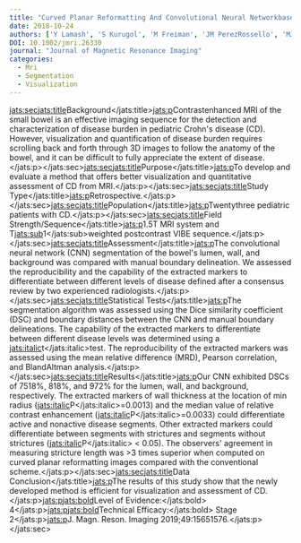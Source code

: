 ```yaml
---
title: "Curved Planar Reformatting And Convolutional Neural Networkbased Segmentation Of The Small Bowel For Visualization And Quantitative Assessment Of Pediatric Crohn's Disease From Mri"
date: 2018-10-24
authors: ['Y Lamash', 'S Kurugol', 'M Freiman', 'JM PerezRossello', 'MJ Callahan', 'A Bousvaros', 'SK Warfield']
DOI: 10.1002/jmri.26330
journal: "Journal of Magnetic Resonance Imaging"
categories: 
  - Mri
  - Segmentation
  - Visualization
---
```

<jats:sec><jats:title>Background</jats:title><jats:p>Contrastenhanced MRI of the small bowel is an effective imaging sequence for the detection and characterization of disease burden in pediatric Crohn's disease (CD). However, visualization and quantification of disease burden requires scrolling back and forth through 3D images to follow the anatomy of the bowel, and it can be difficult to fully appreciate the extent of disease.</jats:p></jats:sec><jats:sec><jats:title>Purpose</jats:title><jats:p>To develop and evaluate a method that offers better visualization and quantitative assessment of CD from MRI.</jats:p></jats:sec><jats:sec><jats:title>Study Type</jats:title><jats:p>Retrospective.</jats:p></jats:sec><jats:sec><jats:title>Population</jats:title><jats:p>Twentythree pediatric patients with CD.</jats:p></jats:sec><jats:sec><jats:title>Field Strength/Sequence</jats:title><jats:p>1.5T MRI system and T<jats:sub>1</jats:sub>weighted postcontrast VIBE sequence.</jats:p></jats:sec><jats:sec><jats:title>Assessment</jats:title><jats:p>The convolutional neural network (CNN) segmentation of the bowel's lumen, wall, and background was compared with manual boundary delineation. We assessed the reproducibility and the capability of the extracted markers to differentiate between different levels of disease defined after a consensus review by two experienced radiologists.</jats:p></jats:sec><jats:sec><jats:title>Statistical Tests</jats:title><jats:p>The segmentation algorithm was assessed using the Dice similarity coefficient (DSC) and boundary distances between the CNN and manual boundary delineations. The capability of the extracted markers to differentiate between different disease levels was determined using a <jats:italic>t</jats:italic>test. The reproducibility of the extracted markers was assessed using the mean relative difference (MRD), Pearson correlation, and BlandAltman analysis.</jats:p></jats:sec><jats:sec><jats:title>Results</jats:title><jats:p>Our CNN exhibited DSCs of 7518%, 818%, and 972% for the lumen, wall, and background, respectively. The extracted markers of wall thickness at the location of min radius (<jats:italic>P</jats:italic>=0.0013) and the median value of relative contrast enhancement (<jats:italic>P</jats:italic>=0.0033) could differentiate active and nonactive disease segments. Other extracted markers could differentiate between segments with strictures and segments without strictures (<jats:italic>P</jats:italic> &lt; 0.05). The observers' agreement in measuring stricture length was &gt;3 times superior when computed on curved planar reformatting images compared with the conventional scheme.</jats:p></jats:sec><jats:sec><jats:title>Data Conclusion</jats:title><jats:p>The results of this study show that the newly developed method is efficient for visualization and assessment of CD.</jats:p><jats:p><jats:bold>Level of Evidence:</jats:bold> 4</jats:p><jats:p><jats:bold>Technical Efficacy:</jats:bold> Stage 2</jats:p><jats:p>J. Magn. Reson. Imaging 2019;49:15651576.</jats:p></jats:sec>
            
